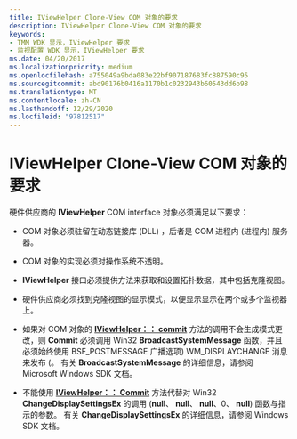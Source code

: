 ```yaml
---
title: IViewHelper Clone-View COM 对象的要求
description: IViewHelper Clone-View COM 对象的要求
keywords:
- TMM WDK 显示，IViewHelper 要求
- 监视配置 WDK 显示，IViewHelper 要求
ms.date: 04/20/2017
ms.localizationpriority: medium
ms.openlocfilehash: a755049a9bda083e22bf907187683fc887590c95
ms.sourcegitcommit: abd90176b0416a1170b1c0232943b60543dd6b98
ms.translationtype: MT
ms.contentlocale: zh-CN
ms.lasthandoff: 12/29/2020
ms.locfileid: "97812517"
---
```

# <a name="requirements-of-an-iviewhelper-clone-view-com-object"></a>IViewHelper Clone-View COM 对象的要求

硬件供应商的 **IViewHelper** COM interface 对象必须满足以下要求：

* COM 对象必须驻留在动态链接库 (DLL) ，后者是 COM 进程内 (进程内) 服务器。

* COM 对象的实现必须对操作系统不透明。

* **IViewHelper** 接口必须提供方法来获取和设置拓扑数据，其中包括克隆视图。

* 硬件供应商必须找到克隆视图的显示模式，以便显示显示在两个或多个监视器上。

* 如果对 COM 对象的 [**IViewHelper：： commit**](/previous-versions/windows/hardware/drivers/ff568167(v=vs.85)) 方法的调用不会生成模式更改，则 **Commit** 必须调用 Win32 **BroadcastSystemMessage** 函数，并且必须始终使用 BSF_POSTMESSAGE 广播选项) WM_DISPLAYCHANGE 消息来发布 (。 有关 **BroadcastSystemMessage** 的详细信息，请参阅 Microsoft Windows SDK 文档。

* 不能使用 [**IViewHelper：： Commit**](/previous-versions/windows/hardware/drivers/ff568167(v=vs.85)) 方法代替对 Win32 **ChangeDisplaySettingsEx** 的调用 (**null**、 **null**、 **null**、0、 **null**) 函数与指示的参数。 有关 **ChangeDisplaySettingsEx** 的详细信息，请参阅 Windows SDK 文档。
